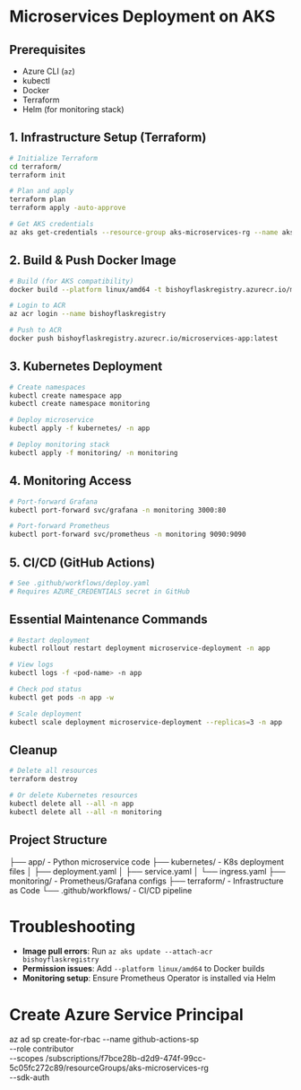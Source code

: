 # Microservices Deployment on AKS

## Prerequisites
- Azure CLI (`az`)
- kubectl
- Docker
- Terraform
- Helm (for monitoring stack)

## 1. Infrastructure Setup (Terraform)
```bash
# Initialize Terraform
cd terraform/
terraform init

# Plan and apply
terraform plan
terraform apply -auto-approve

# Get AKS credentials
az aks get-credentials --resource-group aks-microservices-rg --name aks-microservices-cluster
```

## 2. Build & Push Docker Image
```bash
# Build (for AKS compatibility)
docker build --platform linux/amd64 -t bishoyflaskregistry.azurecr.io/microservices-app:latest .

# Login to ACR
az acr login --name bishoyflaskregistry

# Push to ACR
docker push bishoyflaskregistry.azurecr.io/microservices-app:latest
```

## 3. Kubernetes Deployment
```bash
# Create namespaces
kubectl create namespace app
kubectl create namespace monitoring

# Deploy microservice
kubectl apply -f kubernetes/ -n app

# Deploy monitoring stack
kubectl apply -f monitoring/ -n monitoring
```

## 4. Monitoring Access
```bash
# Port-forward Grafana
kubectl port-forward svc/grafana -n monitoring 3000:80

# Port-forward Prometheus
kubectl port-forward svc/prometheus -n monitoring 9090:9090
```

## 5. CI/CD (GitHub Actions)
```yaml
# See .github/workflows/deploy.yaml
# Requires AZURE_CREDENTIALS secret in GitHub
```

## Essential Maintenance Commands
```bash
# Restart deployment
kubectl rollout restart deployment microservice-deployment -n app

# View logs
kubectl logs -f <pod-name> -n app

# Check pod status
kubectl get pods -n app -w

# Scale deployment
kubectl scale deployment microservice-deployment --replicas=3 -n app
```

## Cleanup
```bash
# Delete all resources
terraform destroy

# Or delete Kubernetes resources
kubectl delete all --all -n app
kubectl delete all --all -n monitoring
```

## Project Structure
├── app/ - Python microservice code
├── kubernetes/ - K8s deployment files
│ ├── deployment.yaml
│ ├── service.yaml
│ └── ingress.yaml
├── monitoring/ - Prometheus/Grafana configs
├── terraform/ - Infrastructure as Code
└── .github/workflows/ - CI/CD pipeline


# Troubleshooting
- **Image pull errors**: Run `az aks update --attach-acr bishoyflaskregistry`
- **Permission issues**: Add `--platform linux/amd64` to Docker builds
- **Monitoring setup**: Ensure Prometheus Operator is installed via Helm


# Create Azure Service Principal
az ad sp create-for-rbac --name github-actions-sp \
    --role contributor \
    --scopes /subscriptions/f7bce28b-d2d9-474f-99cc-5c05fc272c89/resourceGroups/aks-microservices-rg \
    --sdk-auth

